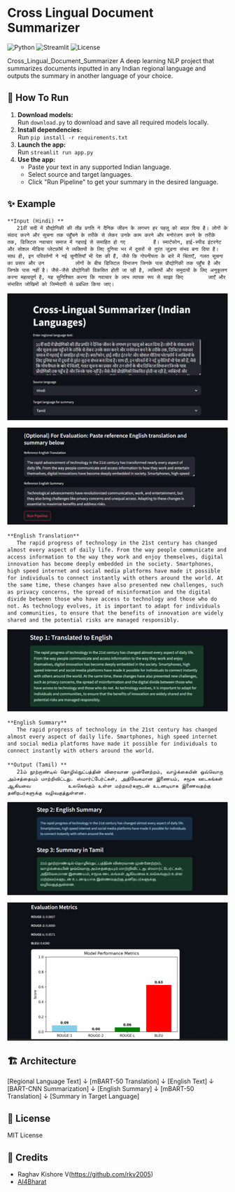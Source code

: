 # Cross Lingual Document Summarizer
![Python](https://img.shields.io/badge/Python-3.10-blue?logo=python)
![Streamlit](https://img.shields.io/badge/Streamlit-Enabled-brightgreen?logo=streamlit)
![License](https://img.shields.io/badge/License-MIT-green.svg)

Cross_Lingual_Document_Summarizer
A deep learning NLP project that summarizes documents inputted in any Indian regional language and outputs the summary in another language of your choice.

## 🚀 How To Run

1. **Download models:**  
   Run `download.py` to download and save all required models locally.
2. **Install dependencies:**  
   Run `pip install -r requirements.txt`
3. **Launch the app:**  
   Run `streamlit run app.py`
4. **Use the app:**  
   - Paste your text in any supported Indian language.
   - Select source and target languages.
   - Click "Run Pipeline" to get your summary in the desired language.

## ✨ Example
    **Input (Hindi) **
       21वीं सदी में प्रौद्योगिकी की तीव्र प्रगति ने दैनिक जीवन के लगभग हर पहलू को बदल दिया है। लोगों के संवाद करने और सूचना तक पहुँचने के तरीके से लेकर उनके काम करने और मनोरंजन करने के तरीके तक, डिजिटल नवाचार समाज में गहराई से समाहित हो गए         हैं। स्मार्टफोन, हाई-स्पीड इंटरनेट और सोशल मीडिया प्लेटफ़ॉर्म ने व्यक्तियों के लिए दुनिया भर में दूसरों से तुरंत जुड़ना संभव बना दिया है। साथ ही, इन परिवर्तनों ने नई चुनौतियाँ भी पेश की हैं, जैसे कि गोपनीयता के बारे में चिंताएँ, गलत सूचना का प्रसार और उन          लोगों के बीच डिजिटल विभाजन जिनके पास प्रौद्योगिकी तक पहुँच है और जिनके पास नहीं है। जैसे-जैसे प्रौद्योगिकी विकसित होती जा रही है, व्यक्तियों और समुदायों के लिए अनुकूलन करना महत्वपूर्ण है, यह सुनिश्चित करना कि नवाचार के लाभ व्यापक रूप से साझा किए        जाएँ और संभावित जोखिमों को जिम्मेदारी से प्रबंधित किया जाए।

![App Screenshot](screenshots/Screenshot_2025-04-21_193702.png)

![App Screenshot](screenshots/Screenshot_2025-04-21_193721.png)

    **English Translation**
       The rapid progress of technology in the 21st century has changed almost every aspect of daily life. From the way people communicate and access information to the way they work and enjoy themselves, digital        innovation has become deeply embedded in the society. Smartphones, high speed internet and social media platforms have made it possible for individuals to connect instantly with others around the world. At        the same time, these changes have also presented new challenges, such as privacy concerns, the spread of misinformation and the digital divide between those who have access to technology and those who do          not. As technology evolves, it is important to adapt for individuals and communities, to ensure that the benefits of innovation are widely shared and the potential risks are managed responsibly.

![App Screenshot](/screenshots/Screenshot_2025-04-21_193734.png)
      
    **English Summary** 
       The rapid progress of technology in the 21st century has changed almost every aspect of daily life. Smartphones, high speed internet and social media platforms have made it possible for individuals to             connect instantly with others around the world.
       
    **Output (Tamil) **
       21ம் நூற்றாண்டில் தொழில்நுட்பத்தின் விரைவான முன்னேற்றம், வாழ்க்கையின் ஒவ்வொரு அம்சத்தையும் மாற்றிவிட்டது. ஸ்மார்ட்பேர்ட்கள், அதிவேகமான இணையம், சமூக ஊடகங்கள் ஆகியவை            உலகெங்கும் உள்ள மற்றவர்களுடன் உடனடியாக இணைவதற்கு தனிநபர்களுக்கு வழிவகுத்துள்ளன.

![App Screenshot](screenshots/Screenshot_2025-04-21_193747.png)

![App Screenshot](screenshots/Screenshot_2025-04-21_193801.png)      

## 🏗️ Architecture

[Regional Language Text]
↓
[mBART-50 Translation]
↓
[English Text]
↓
[BART-CNN Summarization]
↓
[English Summary]
↓
[mBART-50 Translation]
↓
[Summary in Target Language]

## 📄 License
MIT License

## 🙏 Credits
- Raghav Kishore V(https://github.com/rkv2005)
- [AI4Bharat](https://ai4bharat.org/)
